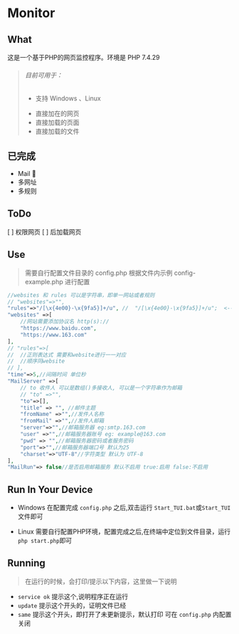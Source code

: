 # Monitor

## What 
这是一个基于PHP的网页监控程序。环境是 PHP 7.4.29
> ###### 目前可用于：
> - 支持 Windows 、Linux
> * 直接加在的网页
> * 直接加载的页面
> * 直接加载的文件
## 已完成
*   Mail 📧
*   多网址
*   多规则

## ToDo
[ ] 权限网页
[ ] 后加载网页

## Use
> 需要自行配置文件目录的 config.php 
> 根据文件内示例 config-example.php 进行配置

```php
//websites 和 rules 可以是字符串，即单一网站或者规则
// "websites"=>"",
"rules"=>"/[\x{4e00}-\x{9fa5}]+/u", //  "/[\x{4e00}-\x{9fa5}]+/u";  <-- 中文汉字正则
"websites" =>[
    //网站需要添加协议名 http(s)://
    "https://www.baidu.com",
    "https://www.163.com"
],
// "rules"=>[
// 	//正则表达式 需要和website进行一一对应
// 	//顺序同website
// ],
"time"=>5,//间隔时间 单位秒
"MailServer" =>[
    // to 收件人 可以是数组()多接收人, 可以是一个字符串作为邮箱
    // "to" =>"",
    "to"=>[],
    "title" => "", //邮件主题
    "fromName" =>"",//发件人名称
    "fromMail" =>"",//发件人邮箱
    "server"=>"",//邮箱服务器 eg:smtp.163.com
    "user" =>"",//邮箱服务器账号 eg: example@163.com
    "pwd" => "",//邮箱服务器密码或者服务密码
    "port"=>"",//邮箱服务器端口号 默认为25
    "charset"=>"UTF-8"//字符类型 默认为 UTF-8
],
"MailRun"=> false//是否启用邮箱服务 默认不启用 true:启用 false:不启用
```

## Run In Your Device
- Windows
在配置完成 ```config.php``` 之后,双击运行 ```Start_TUI.bat```或```Start_TUI``` 文件即可

- Linux
需要自行配置PHP环境，配置完成之后,在终端中定位到文件目录，运行 ```php start.php```即可

## Running
> 在运行的时候，会打印/提示以下内容，这里做一下说明
-   ```service ok``` 提示这个,说明程序正在运行
-   ```update``` 提示这个开头的，证明文件已经
-   ```same``` 提示这个开头，即打开了未更新提示，默认打印 可在 ```config.php``` 内配置关闭